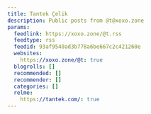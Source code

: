 ```yaml
---
title: Tantek Çelik
description: Public posts from @t@xoxo.zone
params:
  feedlink: https://xoxo.zone/@t.rss
  feedtype: rss
  feedid: 93af9540ad3b778a6be667c2c421260e
  websites:
    https://xoxo.zone/@t: true
  blogrolls: []
  recommended: []
  recommender: []
  categories: []
  relme:
    https://tantek.com/: true
---
```

